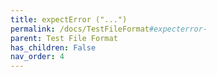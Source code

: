 ```yaml
---
title: expectError ("...")
permalink: /docs/TestFileFormat#expecterror-
parent: Test File Format
has_children: False
nav_order: 4
---
```

